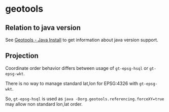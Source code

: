 # geotools

## Relation to java version

See [Geotools - Java Install](http://docs.geotools.org/latest/userguide/build/install/jdk.html#) to get information about java version support.

## Projection

Coordinate order behavior differs between usage of `gt-epsg-hsql` or `gt-epsg-wkt`.

There is no way to manage standard lat,lon for EPSG:4326 with `gt-epsg-wkt`.

So, `gt-epsg-hsql` is used as `java -Dorg.geotools.referencing.forceXY=true` may allow non standard lon,lat order.
